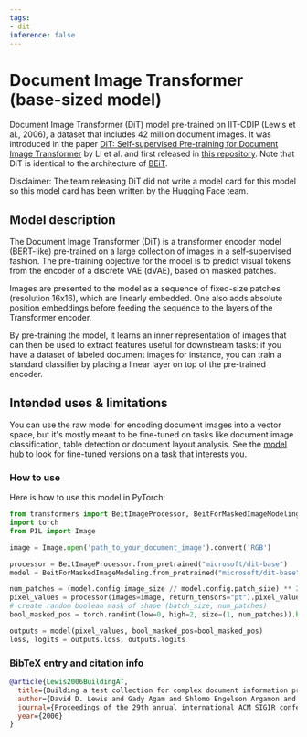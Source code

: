 ```yaml
---
tags:
- dit
inference: false
---
```


# Document Image Transformer (base-sized model) 

Document Image Transformer (DiT) model pre-trained on IIT-CDIP (Lewis et al., 2006), a dataset that includes 42 million document images. It was introduced in the paper [DiT: Self-supervised Pre-training for Document Image Transformer](https://arxiv.org/abs/2203.02378) by Li et al. and first released in [this repository](https://github.com/microsoft/unilm/tree/master/dit). Note that DiT is identical to the architecture of [BEiT](https://huggingface.co/docs/transformers/model_doc/beit). 

Disclaimer: The team releasing DiT did not write a model card for this model so this model card has been written by the Hugging Face team.

## Model description

The Document Image Transformer (DiT) is a transformer encoder model (BERT-like) pre-trained on a large collection of images in a self-supervised fashion. The pre-training objective for the model is to predict visual tokens from the encoder of a discrete VAE (dVAE), based on masked patches.

Images are presented to the model as a sequence of fixed-size patches (resolution 16x16), which are linearly embedded. One also adds absolute position embeddings before feeding the sequence to the layers of the Transformer encoder.

By pre-training the model, it learns an inner representation of images that can then be used to extract features useful for downstream tasks: if you have a dataset of labeled document images for instance, you can train a standard classifier by placing a linear layer on top of the pre-trained encoder.

## Intended uses & limitations

You can use the raw model for encoding document images into a vector space, but it's mostly meant to be fine-tuned on tasks like document image classification, table detection or document layout analysis. See the [model hub](https://huggingface.co/models?search=microsoft/dit) to look for fine-tuned versions on a task that interests you.

### How to use

Here is how to use this model in PyTorch:

```python
from transformers import BeitImageProcessor, BeitForMaskedImageModeling
import torch
from PIL import Image

image = Image.open('path_to_your_document_image').convert('RGB')

processor = BeitImageProcessor.from_pretrained("microsoft/dit-base")
model = BeitForMaskedImageModeling.from_pretrained("microsoft/dit-base")

num_patches = (model.config.image_size // model.config.patch_size) ** 2
pixel_values = processor(images=image, return_tensors="pt").pixel_values
# create random boolean mask of shape (batch_size, num_patches)
bool_masked_pos = torch.randint(low=0, high=2, size=(1, num_patches)).bool()

outputs = model(pixel_values, bool_masked_pos=bool_masked_pos)
loss, logits = outputs.loss, outputs.logits
```

### BibTeX entry and citation info

```bibtex
@article{Lewis2006BuildingAT,
  title={Building a test collection for complex document information processing},
  author={David D. Lewis and Gady Agam and Shlomo Engelson Argamon and Ophir Frieder and David A. Grossman and Jefferson Heard},
  journal={Proceedings of the 29th annual international ACM SIGIR conference on Research and development in information retrieval},
  year={2006}
}
```